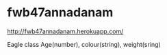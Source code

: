 # fwb47annadanam


http://fwb47annadanam.herokuapp.com/


Eagle class
Age(number),
colour(string),
weight(sring)